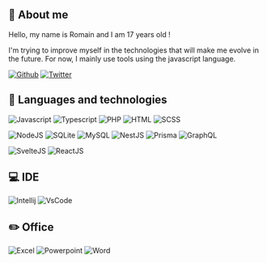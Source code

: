 ## 👋 About me

Hello, my name is Romain and I am 17 years old !

I'm trying to improve myself in the technologies that will make me evolve in the future. For now, I mainly use tools using the javascript language.

[![Github](https://img.shields.io/badge/Github-161b22?style=for-the-badge&logo=Github&logoColor=FFFFFF)](https://github.com/RomainSav) [![Twitter](https://img.shields.io/badge/Twitter-%231DA1F2?style=for-the-badge&logo=Twitter&logoColor=FFFFFF)](https://twitter.com/RomainSav_)

## 🚀 Languages and technologies
![Javascript](https://img.shields.io/badge/Javascript-323330?style=for-the-badge&logo=Javascript) 
![Typescript](https://img.shields.io/badge/TypeScript-007ACC?style=for-the-badge&logo=typescript&logoColor=white)
![PHP](https://img.shields.io/badge/PHP-777BB4?style=for-the-badge&logo=php&logoColor=white)
![HTML](https://img.shields.io/badge/HTML5-E34F26?style=for-the-badge&logo=html5&logoColor=white)
![SCSS](https://img.shields.io/badge/Scss-CC6699?style=for-the-badge&logo=sass&logoColor=white)

![NodeJS](https://img.shields.io/badge/Node.js-43853D?style=for-the-badge&logo=node.js&logoColor=white)
![SQLite](https://img.shields.io/badge/SQLite-07405E?style=for-the-badge&logo=sqlite&logoColor=white)
![MySQL](https://img.shields.io/badge/MySQL-00000F?style=for-the-badge&logo=mysql&logoColor=white)
![NestJS](https://img.shields.io/badge/NestJS-090909?style=for-the-badge&logo=NestJS&logoColor=ea2845)
![Prisma](https://img.shields.io/badge/Prisma-00A169?style=for-the-badge&logo=Prisma)
![GraphQL](https://img.shields.io/badge/GraphQL-e00097?style=for-the-badge&logo=graphql)

![SvelteJS](https://img.shields.io/badge/Svelte-4A4A55?style=for-the-badge&logo=svelte&logoColor=FF3E00)
![ReactJS](https://img.shields.io/badge/React-20232A?style=for-the-badge&logo=react&logoColor=61DAFB)

## 💻 IDE
![Intellij](https://img.shields.io/badge/IntelliJ_IDEA-000000.svg?style=for-the-badge&logo=intellij-idea&logoColor=white)
![VsCode](https://img.shields.io/badge/Visual_Studio_Code-0078D4?style=for-the-badge&logo=visual%20studio%20code&logoColor=white)

## ✏️ Office
![Excel](https://img.shields.io/badge/Microsoft_Excel-217346?style=for-the-badge&logo=microsoft-excel&logoColor=white)
![Powerpoint](https://img.shields.io/badge/Microsoft_PowerPoint-B7472A?style=for-the-badge&logo=microsoft-powerpoint&logoColor=white)
![Word](https://img.shields.io/badge/Microsoft_Word-2B579A?style=for-the-badge&logo=microsoft-word&logoColor=white)
